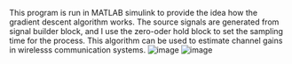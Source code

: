 This program is run in MATLAB simulink to provide the idea how the gradient descent algorithm works.
The source signals are generated from signal builder block, and I use the zero-oder hold block to set the sampling time for the process. 
This algorithm can be used to estimate channel gains in wirelesss communication systems.
![image](https://user-images.githubusercontent.com/42914736/132999950-4fedf833-047d-4064-9937-9a8b1e97c041.png)
![image](https://user-images.githubusercontent.com/42914736/132999969-cf35e678-710e-472f-a339-8c10b3531dca.png)

